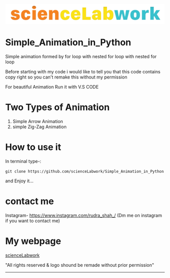 ![logo](https://github.com/scienceLabwork/Rock_paper_scissor/blob/master/Wholelogo%20copy%202.png)

# Simple_Animation_in_Python
Simple animation formed by for loop with nested for loop with nested for loop

Before starting with my code i would like to tell you that this 
code contains copy right so you can't remake this without my permission

For beautiful Animation Run it with V.S CODE


# Two Types of Animation

1) Simple Arrow Animation
2) simple Zig-Zag Animation

# How to use it
In terminal type-:

`git clone https://github.com/scienceLabwork/Simple_Animation_in_Python `

and Enjoy it...
# contact me
Instagram- https://www.instagram.com/rudra_shah_/ (Dm me on instagram if you want to contact me)

# My webpage

[scienceLabwork](HTTP://www.sciencelabwork.cf)

"All rights reserved & logo shound be remade without prior permission"

****************************************************************************************************
